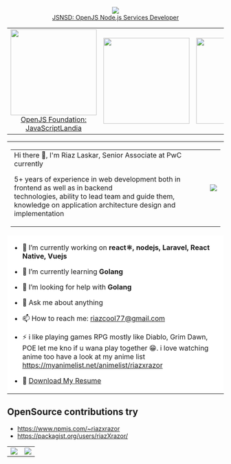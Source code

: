 <!-- <p align="center">
    <img width=200 src=https://github.com/riazXrazor/riazXrazor/blob/master/fd373f86-fbf3-4a3c-9160-d0531e9b0eac.gif/><br/>
    <img src=https://komarev.com/ghpvc/?username=riazXrazor alt="Riaz Laskar"/> <br/>
  <br/>
</p> -->

<p align="center">
 <a href="https://www.credly.com/badges/a1d5e9d3-84ec-4b4a-bb9e-e2dd886d2811/public_url" target="_blank"><img src="https://user-images.githubusercontent.com/13194363/174869418-bf4f902f-c757-4628-a56a-d7e496070874.png" /><br/>
 JSNSD: OpenJS Node.js Services Developer</a>
</p>
<table border="0" width="100%">
  <tr>
         <td align="center"><a href="https://www.credly.com/badges/6b671e07-f71f-48dd-94e7-8eea24ea3dcb/public_url" target="_blank"><img width=200 src=https://user-images.githubusercontent.com/13194363/174871417-f837f679-ee28-4b59-a8bd-a2eed25e8f80.png /><br/>
          OpenJS Foundation: JavaScriptLandia</a>
         </td>  
         <td><img width=200 src=https://i.stack.imgur.com/sNUgX.png/></td>  
         <td><img width=200 src=https://i.stack.imgur.com/HVkH8.png/></td>  
         <td><img width=200 src=https://i.stack.imgur.com/eGeak.png/></td>  
         <td><img width=200 src=https://i.stack.imgur.com/cX0zR.png/></td>  
  </tr>
</table>




<table border="0" width="100%">
  <tr>
    <td align="center"><table border="0" width="100%">
          <tr>
            <td>Hi there 👋, I'm Riaz Laskar, Senior Associate at PwC currently</br>

5+ years of experience in web development both in</br>
frontend as well as in backend </br>
technologies, ability to lead team and guide them,</br>
knowledge on application architecture design and implementation</td><td><img src=https://github.com/riazXrazor/riazXrazor/blob/master/fd373f86-fbf3-4a3c-9160-d0531e9b0eac.gif/></td>
          </td>
        </table></td></tr>
  <tr>
     <td colspan=2 bgcolor="#fff">
     
- 🔭 I’m currently working on **react⚛️, nodejs, Laravel, React Native, Vuejs** 
- 🌱 I’m currently learning **Golang** 
- 🤔 I’m looking for help with **Golang**
- 💬 Ask me about anything
- 📫 How to reach me: riazcool77@gmail.com
- ⚡ i like playing games RPG mostly like Diablo, Grim Dawn, POE let me kno if u wana play together 😁. 
     i love watching anime too have a look at my anime list 
     https://myanimelist.net/animelist/riazxrazor
 - :page_facing_up:  [Download My Resume](https://drive.google.com/uc?export=download&id=14694ZPLIj9bSp7XuTMn9O6mTanEqLfcS) 


     
     </td>
  </tr>
</table>


## OpenSource contributions try 
 - https://www.npmjs.com/~riazxrazor
 - https://packagist.org/users/riazXrazor/ 




<table border="0" width="100%">
  <tr>
    <td><img src=https://github-readme-stats.vercel.app/api?username=riazXrazor&show_icons=true]&hide=["contribs","prs"] /></td>
    <td><img src="https://github-readme-stats.vercel.app/api/top-langs/?username=riazXrazor&hide=html,css,EJS,SCSS&langs_count=10" /></td>
  </tr>
</table>






